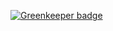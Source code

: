 

[![Greenkeeper badge](https://badges.greenkeeper.io/SoftwareEngineeringDaily/sedaily-feed-service.svg)](https://greenkeeper.io/)